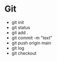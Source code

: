 # Git
* git init
* git status
* git add .
* git commit -m "text"
* git push origin main
* git log
* git checkout
